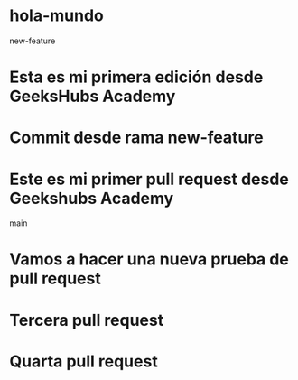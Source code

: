 # hola-mundo

new-feature
# Esta es mi primera edición desde GeeksHubs Academy

# Commit desde rama new-feature

# Este es mi primer pull request desde Geekshubs Academy
main

# Vamos a hacer una nueva prueba de pull request

# Tercera pull request

# Quarta pull request
